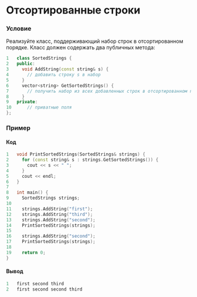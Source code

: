 # Отсортированные строки

### Условие
 
Реализуйте класс, поддерживающий набор строк в отсортированном порядке. Класс должен содержать два публичных метода:

```c++
1   class SortedStrings {
2   public:
3     void AddString(const string& s) {
4       // добавить строку s в набор
5     }
6     vector<string> GetSortedStrings() {
7       // получить набор из всех добавленных строк в отсортированном порядке
8     }
9   private:
10      // приватные поля
};
```

### Пример

#### Код

```c++
1   void PrintSortedStrings(SortedStrings& strings) {
2     for (const string& s : strings.GetSortedStrings()) {
3       cout << s << " ";
4     }
5     cout << endl;
6   }
7
8   int main() {
9     SortedStrings strings;
10  
11    strings.AddString("first");
12    strings.AddString("third");
13    strings.AddString("second");
14    PrintSortedStrings(strings);
15  
16    strings.AddString("second");
17    PrintSortedStrings(strings);
18  
19    return 0;
}
```

#### Вывод

```objectivec
1   first second third
2   first second second third
```
